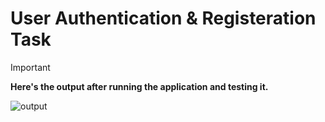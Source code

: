 # User Authentication & Registeration Task

> [!IMPORTANT]
> **Here's the output after running the application and testing it.**
>
> ![output](https://github.com/Zeyad2003/Parallel-Programming/assets/87117386/df0e4734-5393-4ca8-ab79-c501569ce648)
